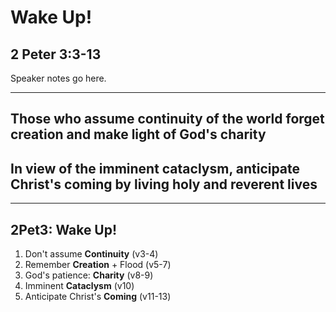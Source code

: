 <!-- .slide: data-background-image="static/bg/unsplash-Jztmx9yqjBw-stars.jpg" -->
# Wake Up!
## 2 Peter 3:3-13

>>>
Speaker notes go here.

---
<!-- .slide: class="Q" data-background="white" -->
## Those who assume **continuity** of the world forget **creation** and make light of God's **charity**
## In view of the imminent **cataclysm**, anticipate Christ's **coming** by living holy and reverent lives

---

## 2Pet3: Wake Up!
1. Don't assume **Continuity** <span class="hl1">(v3-4)</span>
2. Remember **Creation** + Flood <span class="hl1">(v5-7)</span>
3. God's patience: **Charity** <span class="hl1">(v8-9)</span>
4. Imminent **Cataclysm** <span class="hl1">(v10)</span>
5. Anticipate Christ's **Coming** <span class="hl1">(v11-13)</span>
